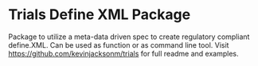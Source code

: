 # Trials Define XML Package

Package to utilize a meta-data driven spec to create regulatory compliant
define.XML. Can be used as function or as command line tool. Visit 
https://github.com/kevinjacksonm/trials for full readme and examples. 

